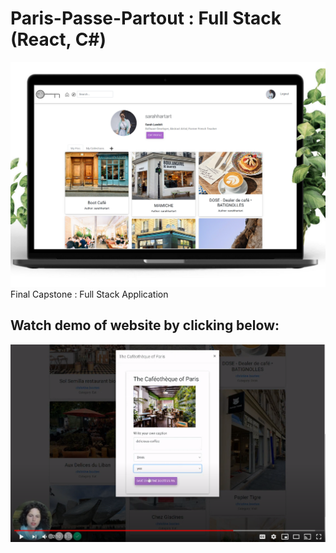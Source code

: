 # Paris-Passe-Partout : Full Stack (React, C#)
![](./ParisPassePartoutDesktop.png)
Final Capstone : Full Stack Application

## Watch demo of website by clicking below: 
[![Everything Is AWESOME](./youtube.png)](https://www.youtube.com/watch?v=pA0SUzmEJO0&feature=youtu.be "ParisPassePartout")
